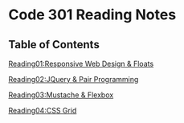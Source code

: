 # Code 301 Reading Notes

## Table of Contents

[Reading01:Responsive Web Design & Floats](read-01.md)

[Reading02:JQuery & Pair Programming](read-02.md)

[Reading03:Mustache & Flexbox](read-03.md)

[Reading04:CSS Grid](read-04.md)
